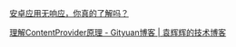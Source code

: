[安卓应用无响应，你真的了解吗？](https://mp.weixin.qq.com/s?__biz=MzI5NjE3NzA4Mg==&mid=2650359967&idx=1&sn=7d59915254a6a346c4d5eda369141eb6&chksm=f445b44ac3323d5c458405f6500d50e875fd374e629bbc7158a1d7105a581766a28706444764&mpshare=1&scene=1&srcid=&pass_ticket=L9MQbF6uhaOTmPU7yqV4H7YT2ItYKOL0RacATooz4V7SEWvXnButGHwaERsWeKsp#rd)

[理解ContentProvider原理 - Gityuan博客 | 袁辉辉的技术博客](http://gityuan.com/2016/07/30/content-provider/)

